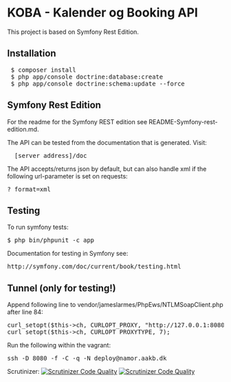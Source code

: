 # KOBA - Kalender og Booking API
This project is based on Symfony Rest Edition.

## Installation
<pre>
 $ composer install
 $ php app/console doctrine:database:create
 $ php app/console doctrine:schema:update --force
</pre>

## Symfony Rest Edition
For the readme for the Symfony REST edition see README-Symfony-rest-edition.md.

The API can be tested from the documentation that is generated. Visit:
<pre>
  [server_address]/doc
</pre>

The API accepts/returns json by default, but can also handle xml if the following url-parameter is set on requests:
<pre>
?_format=xml
</pre>

## Testing
To run symfony tests:
<pre>
$ php bin/phpunit -c app
</pre>

Documentation for testing in Symfony see:
<pre>
http://symfony.com/doc/current/book/testing.html
</pre>

## Tunnel (only for testing!)
Append following line to vendor/jameslarmes/PhpEws/NTLMSoapClient.php after line 84:
<pre>
curl_setopt($this->ch, CURLOPT_PROXY, "http://127.0.0.1:8080/");
curl_setopt($this->ch, CURLOPT_PROXYTYPE, 7);
</pre>

Run the following within the vagrant:
<pre>
ssh -D 8080 -f -C -q -N deploy@namor.aakb.dk
</pre>

Scrutinizer: 
[![Scrutinizer Code Quality](https://scrutinizer-ci.com/g/KOBADK/backend/badges/quality-score.png?b=development)](https://scrutinizer-ci.com/g/KOBADK/backend/?branch=development)
[![Scrutinizer Code Quality](https://scrutinizer-ci.com/g/KOBADK/backend/badges/build.png?b=development)](https://scrutinizer-ci.com/g/KOBADK/backend/?branch=development)
